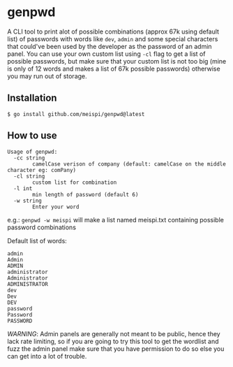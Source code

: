 # genpwd
A CLI tool to print alot of possible combinations (approx 67k using default list) of passwords with words like `dev`, `admin` and some special characters that could've been used by the developer as the password of an admin panel. You can use your own custom list using `-cl` flag to get a list of possible passwords, but make sure that your custom list is not too big (mine is only of 12 words and makes a list of 67k possible passwords) otherwise you may run out of storage.

## Installation
```
$ go install github.com/meispi/genpwd@latest
```

## How to use
```
Usage of genpwd:
  -cc string
    	camelCase verison of company (default: camelCase on the middle character eg: comPany)
  -cl string
    	custom list for combination
  -l int
    	min length of password (default 6)
  -w string
    	Enter your word
```
e.g.: `genpwd -w meispi` will make a list named meispi.txt containing possible password combinations

Default list of words:
```
admin
Admin
ADMIN
administrator
Administrator
ADMINISTRATOR
dev
Dev
DEV
password
Password
PASSWORD
```


*WARNING*: Admin panels are generally not meant to be public, hence they lack rate limiting, so if you are going to try this tool to get the wordlist and fuzz the admin panel make sure that you have permission to do so else you can get into a lot of trouble.
